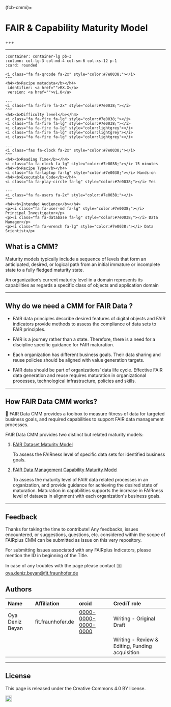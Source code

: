 (fcb-cmmi)=
# FAIR & Capability Maturity Model

+++
<br/>

----

<!--  -->

<!-- :column: + p-3 text-center border-0 -->
<!-- :column: col-lg p-2 m-0 -->

````{panels}
:container: container-lg pb-3
:column: col-lg-3 col-md-4 col-sm-6 col-xs-12 p-1
:card: rounded

<i class="fa fa-qrcode fa-2x" style="color:#7e0038;"></i>
^^^
<h4><b>Recipe metadata</b></h4>
 identifier: <a href="">RX.X</a> 
 version: <a href="">v1.0</a>

---
<i class="fa fa-fire fa-2x" style="color:#7e0038;"></i>
^^^
<h4><b>Difficulty level</b></h4>
<i class="fa fa-fire fa-lg" style="color:#7e0038;"></i>
<i class="fa fa-fire fa-lg" style="color:#7e0038;"></i>
<i class="fa fa-fire fa-lg" style="color:lightgrey"></i>
<i class="fa fa-fire fa-lg" style="color:lightgrey"></i>
<i class="fa fa-fire fa-lg" style="color:lightgrey"></i>

---
<i class="fas fa-clock fa-2x" style="color:#7e0038;"></i>
^^^
<h4><b>Reading Time</b></h4>
<i class="fa fa-clock fa-lg" style="color:#7e0038;"></i> 15 minutes
<h4><b>Recipe Type</b></h4>
<i class="fa fa-laptop fa-lg" style="color:#7e0038;"></i> Hands-on
<h4><b>Executable Code</b></h4>
<i class="fa fa-play-circle fa-lg" style="color:#7e0038;"></i> Yes

---
<i class="fa fa-users fa-2x" style="color:#7e0038;"></i>
^^^
<h4><b>Intended Audience</b></h4>
<p><i class="fa fa-user-md fa-lg" style="color:#7e0038;"></i> Principal Investigator</p>
<p><i class="fa fa-database fa-lg" style="color:#7e0038;"></i> Data Manager</p>
<p><i class="fa fa-wrench fa-lg" style="color:#7e0038;"></i> Data Scientist</p>
````


## What is a CMM?

Maturity models typically include a sequence of levels that form an anticipated, desired, or logical path from an initial immature or incomplete state to a fully fledged maturity state.

An organization’s current maturity level in a domain represents its capabilities as regards a specific class of objects and application domain

---

## Why do we need a CMM for FAIR Data ?

-   FAIR data principles describe desired features of digital objects and FAIR indicators provide methods to assess the compliance of data sets to FAIR principles.

-   FAIR is a journey rather than a state. Therefore, there is a need for a discipline specific guidance for FAIR maturation.

-   Each organization has different business goals. Their data sharing and reuse policies should be aligned with value generation targets.

-   FAIR data should be part of organizations’ data life cycle. Effective FAIR data generation and reuse requires maturation in organizational processes, technological infrastructure, policies and skills.

---

## How FAIR Data CMM works?

 :wrench: FAIR Data CMM provides a toolbox to measure fitness of data for targeted business goals, and required capabilities to support FAIR data management processes.

FAIR Data CMM provides two distinct but related maturity models:

1)  [FAIR Dataset Maturity Model](cmmi/Datasets-Maturity-Model.md)

	To assess the FAIRness level of specific data sets for identified business goals.

2) [FAIR Data Management Capability Maturity Model](cmmi/Data-Management-Maturity-Model.md)

	To assess the maturity level of FAIR data related processes in an organization, and provide guidance for achieving the desired state of maturation. Maturation in capabilities supports the increase in FAIRness level of datasets in alignment with each organization's business goals.

---

## Feedback

Thanks for taking the time to contribute! Any feedbacks, issues encountered, or suggestions, questions, etc. considered within the scope of FAIRplus CMM can be submitted as issue on this very repository.

For submitting Issues associated with any FAIRplus Indicators, please mention the ID in beginning of the Title.

In case of any troubles with the page please contact  ✉️ oya.deniz.beyan@fit.fraunhofer.de



## Authors

| Name | Affiliation  | orcid | CrediT role  |
| :------------- | :------------- | :------------- |:------------- |
| Oya Deniz Beyan | fit.fraunhofer.de | [0000-0000-0000-0000](https://orcid.org/orcid.org/0000-0000-0000-0000) | Writing - Original Draft |
|  |  | | Writing - Review & Editing, Funding acquisition | 

---

## License

This page is released under the Creative Commons 4.0 BY license.

<a href="https://creativecommons.org/licenses/by/4.0/"><img src="https://mirrors.creativecommons.org/presskit/buttons/80x15/png/by.png" height="20"/></a>